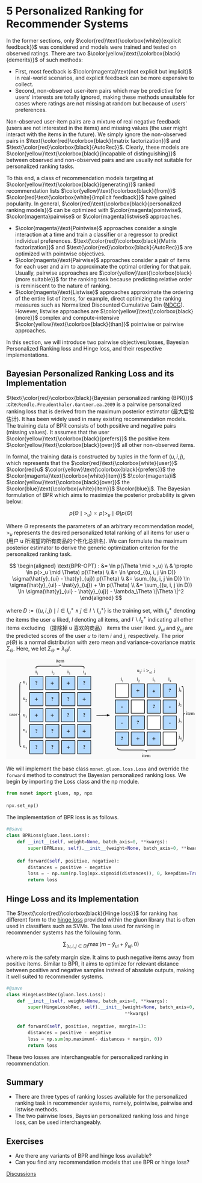 # 5 Personalized Ranking for Recommender Systems

In the former sections, only $\color{red}\text{\colorbox{white}{explicit feedback}}$ was considered and models were trained and tested on observed ratings.  There are two $\color{yellow}\text{\colorbox{black}{demerits}}$ of such methods:

- First, most feedback is $\color{magenta}\text{not explicit but implicit}$ in real-world scenarios, and explicit feedback can be more expensive to collect.
- Second, non-observed user-item pairs which may be predictive for users' interests are totally ignored, making these methods unsuitable for cases where ratings are not missing at random but because of users' preferences.

Non-observed user-item pairs are a  mixture of real negative feedback (users are not interested in the items) and missing values (the user might interact with the items in the future). We simply ignore the non-observed pairs in $\text{\color{red}\colorbox{black}{matrix factorization}}$ and $\text{\color{red}\colorbox{black}{AutoRec}}$. Clearly, these models are $\color{yellow}\text{\colorbox{black}{incapable of distinguishing}}$ between observed and non-observed pairs and are usually not suitable for personalized ranking tasks.

To this end, a class of recommendation models targeting at $\color{yellow}\text{\colorbox{black}{generating}}$ ranked recommendation lists $\color{yellow}\text{\colorbox{black}{from}}$ $\color{red}\text{\colorbox{white}{implicit feedback}}$ have gained popularity. In general, $\color{red}\text{\colorbox{black}{personalized ranking models}}$ can be optimized with $\color{magenta}pointwise$, $\color{magenta}pairwise$ or $\color{magenta}listwise$ approaches.

- $\color{magenta}\text{Pointwise}$ approaches consider a single interaction at a time and train a classifier or a regressor to predict individual preferences. $\text{\color{red}\colorbox{black}{Matrix factorization}}$ and $\text{\color{red}\colorbox{black}{AutoRec}}$ are optimized with pointwise objectives.
- $\color{magenta}\text{Pairwise}$ approaches consider a pair of items for each user and aim to approximate the optimal ordering for that pair. Usually, pairwise approaches are $\color{yellow}\text{\colorbox{black}{more suitable}}$ for the ranking task because predicting relative order is reminiscent to the nature of ranking.
- $\color{magenta}\text{Listwise}$ approaches approximate the ordering of the entire list of items, for example, direct optimizing the ranking measures such as Normalized Discounted Cumulative Gain ([NDCG](https://en.wikipedia.org/wiki/Discounted_cumulative_gain)). However, listwise approaches are $\color{yellow}\text{\colorbox{black}{more}}$ complex and compute-intensive $\color{yellow}\text{\colorbox{black}{than}}$ pointwise or pairwise approaches.

In this section, we will introduce two pairwise objectives/losses, Bayesian Personalized Ranking loss and Hinge loss, and their respective implementations.

## Bayesian Personalized Ranking Loss and its Implementation

$\text{\color{red}\colorbox{black}{Bayesian personalized ranking (BPR)}}$ :cite:`Rendle.Freudenthaler.Gantner.ea.2009` is a pairwise personalized ranking loss that is derived from the maximum posterior estimator (最大后验估计). It has been widely used in many existing recommendation models. The training data of BPR consists of both positive and negative pairs (missing values). It assumes that the user $\color{yellow}\text{\colorbox{black}{prefers}}$ the positive item $\color{yellow}\text{\colorbox{black}{over}}$ all other non-observed items.

In formal, the training data is constructed by tuples in the form of $(u, i, j)$, which represents that the $\color{red}\text{\colorbox{white}{user}}$ $\color{red}u$ $\color{yellow}\text{\colorbox{black}{prefers}}$ the $\color{magenta}\text{\colorbox{white}{item}}$ $\color{magenta}i$ $\color{yellow}\text{\colorbox{black}{over}}$ the $\color{blue}\text{\colorbox{white}{item}}$ $\color{blue}j$. The Bayesian formulation of BPR which aims to maximize the posterior probability is given below:

$$
p(\Theta \mid >_u )  \propto  p(>_u \mid \Theta) p(\Theta)
$$

Where $\Theta$ represents the parameters of an arbitrary recommendation model, $>_u$ represents the desired personalized total ranking of all items for user $u$ (用户 u 所渴望的所有商品的个性化总排名). We can formulate the maximum posterior estimator to derive the generic optimization criterion for the personalized ranking task.

$$
\begin{aligned}
\text{BPR-OPT} : &= \ln p(\Theta \mid >_u) \\
         & \propto \ln p(>_u \mid \Theta) p(\Theta) \\
         &= \ln \prod_{(u, i, j \in D)} \sigma(\hat{y}_{ui} - \hat{y}_{uj}) p(\Theta) \\
         &= \sum_{(u, i, j \in D)} \ln \sigma(\hat{y}_{ui} - \hat{y}_{uj}) + \ln p(\Theta) \\
         &= \sum_{(u, i, j \in D)} \ln \sigma(\hat{y}_{ui} - \hat{y}_{uj}) - \lambda_\Theta \|\Theta \|^2
\end{aligned}
$$

where $D := \{(u, i, j) \mid i \in I^+_u \wedge j \in I \backslash I^+_u \}$ is the training set, with $I^+_u$ denoting the items the user $u$ liked, $I$ denoting all items, and $I \backslash I^+_u$ indicating all other items excluding （排除掉 u 喜欢的商品） items the user liked. $\hat{y}_{ui}$ and $\hat{y}_{uj}$ are the predicted scores of the user $u$ to item $i$ and $j$, respectively. The prior $p(\Theta)$ is a normal distribution with zero mean and variance-covariance matrix $\Sigma_\Theta$. Here, we let $\Sigma_\Theta = \lambda_\Theta I$.

![image.png](./assets/1680493698855-image.png)

We will implement the base class  `mxnet.gluon.loss.Loss` and override the `forward` method to construct the Bayesian personalized ranking loss. We begin by importing the Loss class and the np module.

```python
from mxnet import gluon, np, npx

npx.set_np()
```

The implementation of BPR loss is as follows.

```python
#@save
class BPRLoss(gluon.loss.Loss):
    def __init__(self, weight=None, batch_axis=0, **kwargs):
        super(BPRLoss, self).__init__(weight=None, batch_axis=0, **kwargs)

    def forward(self, positive, negative):
        distances = positive - negative
        loss = - np.sum(np.log(npx.sigmoid(distances)), 0, keepdims=True)
        return loss
```

## Hinge Loss and its Implementation

The $\text{\color{red}\colorbox{black}{Hinge loss}}$ for ranking has different form to the [hinge loss](https://mxnet.incubator.apache.org/api/python/gluon/loss.html#mxnet.gluon.loss.HingeLoss) provided within the gluon library that is often used in classifiers such as SVMs.  The loss used for ranking in recommender systems has the following form.

$$
\sum_{(u, i, j \in D)} \max( m - \hat{y}_{ui} + \hat{y}_{uj}, 0)
$$

where $m$ is the safety margin size. It aims to push negative items away from positive items. Similar to BPR, it aims to optimize for relevant distance between positive and negative samples instead of absolute outputs, making it well suited to recommender systems.

```python
#@save
class HingeLossbRec(gluon.loss.Loss):
    def __init__(self, weight=None, batch_axis=0, **kwargs):
        super(HingeLossbRec, self).__init__(weight=None, batch_axis=0,
                                            **kwargs)

    def forward(self, positive, negative, margin=1):
        distances = positive - negative
        loss = np.sum(np.maximum(- distances + margin, 0))
        return loss
```

These two losses are interchangeable for personalized ranking in recommendation.

## Summary

- There are three types of ranking losses available for the personalized ranking task in recommender systems, namely, pointwise, pairwise and listwise methods.
- The two pairwise loses, Bayesian personalized ranking loss and hinge loss, can be used interchangeably.

## Exercises

- Are there any variants of BPR and hinge loss available?
- Can you find any recommendation models that use BPR or hinge loss?

[Discussions](https://discuss.d2l.ai/t/402)

